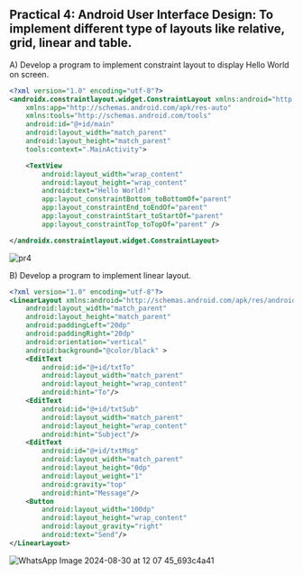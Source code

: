 ## Practical 4: Android User Interface Design: To implement different type of layouts like relative, grid, linear and table.

A) Develop a program to implement constraint layout to display Hello World on screen.

```xml
<?xml version="1.0" encoding="utf-8"?>
<androidx.constraintlayout.widget.ConstraintLayout xmlns:android="http://schemas.android.com/apk/res/android"
    xmlns:app="http://schemas.android.com/apk/res-auto"
    xmlns:tools="http://schemas.android.com/tools"
    android:id="@+id/main"
    android:layout_width="match_parent"
    android:layout_height="match_parent"
    tools:context=".MainActivity">

    <TextView
        android:layout_width="wrap_content"
        android:layout_height="wrap_content"
        android:text="Hello World!"
        app:layout_constraintBottom_toBottomOf="parent"
        app:layout_constraintEnd_toEndOf="parent"
        app:layout_constraintStart_toStartOf="parent"
        app:layout_constraintTop_toTopOf="parent" />

</androidx.constraintlayout.widget.ConstraintLayout>
```

![pr4](https://github.com/user-attachments/assets/b9d7a44b-2985-4202-8549-302e043bf46b)

B) Develop a program to implement linear layout.
```xml
<?xml version="1.0" encoding="utf-8"?>
<LinearLayout xmlns:android="http://schemas.android.com/apk/res/android"
    android:layout_width="match_parent"
    android:layout_height="match_parent"
    android:paddingLeft="20dp"
    android:paddingRight="20dp"
    android:orientation="vertical"
    android:background="@color/black" >
    <EditText
        android:id="@+id/txtTo"
        android:layout_width="match_parent"
        android:layout_height="wrap_content"
        android:hint="To"/>
    <EditText
        android:id="@+id/txtSub"
        android:layout_width="match_parent"
        android:layout_height="wrap_content"
        android:hint="Subject"/>
    <EditText
        android:id="@+id/txtMsg"
        android:layout_width="match_parent"
        android:layout_height="0dp"
        android:layout_weight="1"
        android:gravity="top"
        android:hint="Message"/>
    <Button
        android:layout_width="100dp"
        android:layout_height="wrap_content"
        android:layout_gravity="right"
        android:text="Send"/>
</LinearLayout>
```
![WhatsApp Image 2024-08-30 at 12 07 45_693c4a41](https://github.com/user-attachments/assets/cee38f56-4cef-499a-a3a2-5ac15ce95b57)


